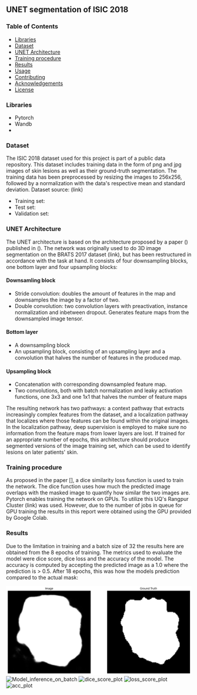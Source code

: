 ## UNET segmentation of ISIC 2018
### Table of Contents
  - [Libraries](#libraries)
  - [Dataset](#dataset)
  - [UNET Architecture](#unet-architecture)
  - [Training procedure](#training-procedure)
  - [Results](#results)
  - [Usage](#usage)
  - [Contributing](#contributing)
  - [Acknowledgements](#acknowledgements)
  - [License](#license)

### Libraries
- Pytorch
- Wandb
- 
### Dataset
The ISIC 2018 dataset used for this project is part of a public data repository. This dataset includes training data in the form of png and jpg images of skin lesions as well as their ground-truth segmentation. The training data has been preprocessed by resizing the images to 256x256, followed by a normalization with the data's respective mean and standard deviation.
Dataset source: (link)
- Training set:
- Test set:
- Validation set:

### UNET Architecture
The UNET architecture is based on the architecture proposed by a paper () published in (). The network was originally used to do 3D image segmentation on the BRATS 2017 dataset (link), but has been restructured in accordance with the task at hand. It consists of four downsampling blocks, one bottom layer and four upsampling blocks:

#### Downsamling block
- Stride convolution: doubles the amount of features in the map and downsamples the image by a factor of two.
- Double convolution: two convolution layers with preactivation, instance normalization and inbetween dropout. Generates feature maps from the downsampled image tensor.

#### Bottom layer
- A downsampling block
- An upsampling block, consisting of an upsampling layer and a convolution that halves the number of features in the produced map.

#### Upsampling block
- Concatenation with corresponding downsampled feature map. 
- Two convolutions, both with batch normalization and leaky activation functions, one 3x3 and one 1x1 that halves the number of feature maps

The resulting network has two pathways: a context pathway that extracts increasingly complex features from the dataset, and a localization pathway that localizes where those features can be found within the original images. In the localization pathway, deep supervision is employed to make sure no information from the feature maps from lower layers are lost. If trained for an appropriate number of epochs, this architecture should produce segmented versions of the image training set, which can be used to identify lesions on later patients' skin.

### Training procedure
As proposed in the paper [], a dice similarity loss function is used to train the network. The dice function uses how much the predicted image overlaps with the masked image to quantify how similar the two images are. Pytorch enables training the network on GPUs. To utilize this UQ's Rangpur Cluster (link) was used. However, due to the number of jobs in queue for GPU training the results in this report were obtained using the GPU provided by Google Colab.

### Results
 Due to the limitation in training and a batch size of 32 the results here are obtained from the 8 epochs of training. The metrics used to evaluate the model were dice score, dice loss and the accuracy of the model. The accuracy is computed by accepting the predicted image as a 1.0 where the prediction is > 0.5. After 18 epochs, this was how the models prediction compared to the actual mask:

 ![Dice_score=0.8](images/loss19epoch29.png)
 ![Model_inference_on_batch](grid_plot.png)
 ![dice_score_plot](dice.svg)
 ![loss_score_plot](loss.svg)
 ![acc_plot](acc.svg)